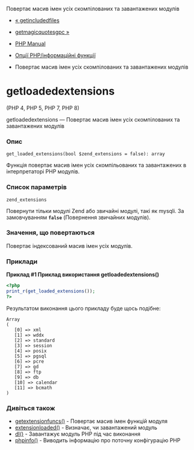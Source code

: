 Повертає масив імен усіх скомпілованих та завантажених модулів

-   [« getincludedfiles](function.get-included-files.html)
    
-   [getmagicquotesgpc »](function.get-magic-quotes-gpc.html)
    
-   [PHP Manual](index.html)
    
-   [Опції PHP/інформаційні функції](ref.info.html)
    
-   Повертає масив імен усіх скомпілованих та завантажених модулів
    

# getloadedextensions

(PHP 4, PHP 5, PHP 7, PHP 8)

getloadedextensions — Повертає масив імен усіх скомпілованих та завантажених модулів

### Опис

```methodsynopsis
get_loaded_extensions(bool $zend_extensions = false): array
```

Функція повертає масив імен усіх скомпільованих та завантажених в інтерпретаторі PHP модулів.

### Список параметрів

`zend_extensions`

Повернути тільки модулі Zend або звичайні модулі, такі як mysqli. За замовчуванням **`false`** (Повернення звичайних модулів).

### Значення, що повертаються

Повертає індексований масив імен усіх модулів.

### Приклади

**Приклад #1 Приклад використання **getloadedextensions()****

```php
<?php
print_r(get_loaded_extensions());
?>
```

Результатом виконання цього прикладу буде щось подібне:

```
Array
(
   [0] => xml
   [1] => wddx
   [2] => standard
   [3] => session
   [4] => posix
   [5] => pgsql
   [6] => pcre
   [7] => gd
   [8] => ftp
   [9] => db
   [10] => calendar
   [11] => bcmath
)
```

### Дивіться також

-   [getextensionfuncs()](function.get-extension-funcs.html) - Повертає масив імен функцій модуля
-   [extensionloaded()](function.extension-loaded.html) - Визначає, чи завантажений модуль
-   [dl()](function.dl.html) - Завантажує модуль PHP під час виконання
-   [phpinfo()](function.phpinfo.html) - Виводить інформацію про поточну конфігурацію PHP